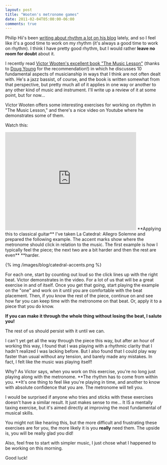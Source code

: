 ```yaml
---
layout: post
title: "Wooten's metronome games"
date: 2011-02-04T05:00:00-06:00
comments: true
---
```


Philip Hii's been <a href="http://philiphii.com/2011/01/rhythm/">writing about rhythm a lot on his blog</a> lately, and so I feel like it's a good time to work on my rhythm (it's always a good time to work on rhythm). I think I have pretty good rhythm, but I would rather **leave no room for doubt** about it. 

I recently read <a href="http://www.amazon.com/Music-Lesson-Spiritual-Search-Through/dp/0425220931?ie=UTF8&tag=willisguitabl-20&link_code=btl&camp=213689&creative=392969">Victor Wooten's excellent book "The Music Lesson"</a> (thanks to <a href="http://www.dougyoungguitar.com">Doug Young</a> for the recommendation!) in which he discusses 10 fundamental aspects of musicianship in ways that I think are not often dealt with. He's a jazz bassist, of course, and the book is written somewhat from that perspective, but pretty much all of it applies in one way or another to any other kind of music and instrument. I'll write up a review of it at some point, but for now...

Victor Wooten offers some interesting exercises for working on rhythm in "The Music Lesson," and there's a nice video on Youtube where he demonstrates some of them.

Watch this:
<iframe width="420" height="315" src="http://www.youtube.com/embed/9X1fhVLVF_4" frameborder="0" allowfullscreen></iframe>
**Applying this to classical guitar**
I've taken La Catedral: Allegro Solemne and prepared the following example. The accent marks show where the metronome should click in relation to the music. The first example is how I typically feel the piece; the next two are a bit harder and then the rest are even** **harder.

{% img /images/blog/catedral-accents.png %}

For each one, start by counting out loud so the click lines up with the right beat. Victor demonstrates in the video. For a lot of us that will be a great exercise in and of itself.
Once you get that going, start playing the example on the "one" and work on it until you are comfortable with the beat placement. Then, if you know the rest of the piece, continue on and see how far you can keep time with the metronome on that beat. Or, apply it to a piece that you do know.

**If you can make it through the whole thing without losing the beat, I salute you!**

The rest of us should persist with it until we can. 

I can't yet get all the way through the piece this way, but after an hour of working this way, I found that I was playing with a rhythmic clarity that I hadn't realized I was lacking before. But I also found that I could play way faster than usual without any tension, and barely made any mistakes. In fact, I felt like the music was playing itself!

Why? As Victor says, when you work on this exercise, you're no long just playing along with the metronome. **The rhythm has to come from within you. **It's one thing to feel like you're playing in time, and another to know with absolute confidence that you are. The metronome will tell you.

I would be surprised if anyone who tries and sticks with these exercises doesn't have a similar result. It just makes sense to me... It IS a mentally taxing exercise, but it's aimed directly at improving the most fundamental of musical skills.

You might not like hearing this, but the more difficult and frustrating these exercises are for you, the more likely it is you **really** need them. The upside is, you will be really glad you did!

Also, feel free to start with simpler music, I just chose what I happened to be working on this morning.

Good luck!

